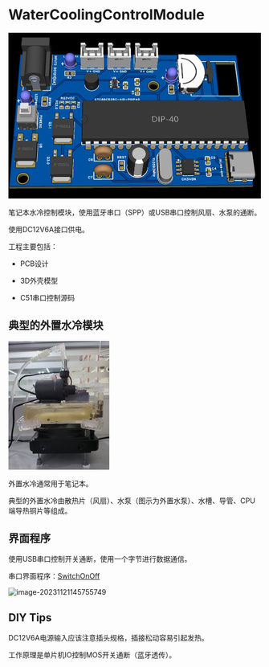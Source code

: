 # WaterCoolingControlModule
<img src="https://raw.githubusercontent.com/Megre/Media/main/PCB.jpg" alt="PCB" style="zoom:50%;" />

笔记本水冷控制模块，使用蓝牙串口（SPP）或USB串口控制风扇、水泵的通断。

使用DC12V6A接口供电。

工程主要包括：

- PCB设计

- 3D外壳模型

- C51串口控制源码



## 典型的外置水冷模块

<img src="https://raw.githubusercontent.com/Megre/Media/main/202472013169.jpg" alt="202472013169" style="zoom: 25%;" />



外置水冷通常用于笔记本。

典型的外置水冷由散热片（风扇）、水泵（图示为外置水泵）、水槽、导管、CPU端导热铜片等组成。



## 界面程序

使用USB串口控制开关通断，使用一个字节进行数据通信。

串口界面程序：[SwitchOnOff](https://github.com/Megre/SwitchOnOff)

![image-20231121145755749](https://renhao-picgo.oss-cn-beijing.aliyuncs.com/img/image-20231121145755749.png)



## DIY Tips

DC12V6A电源输入应该注意插头规格，插接松动容易引起发热。

工作原理是单片机IO控制MOS开关通断（蓝牙透传）。

